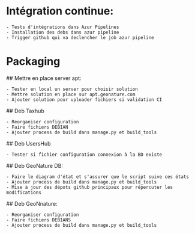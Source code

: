 
# Intégration continue:

    - Tests d'intégrations dans Azur Pipelines
    - Installation des debs dans azur pipeline
    - Trigger github qui va declencher le job azur pipeline

# Packaging

## Mettre en place server apt:

    - Tester en local un server pour choisir solution
    - Mettre solution en place sur apt.geonature.com
    - Ajouter solution pour uploader fichiers si validation CI


## Deb Taxhub

    - Reorganiser configuration
    - Faire fichiers DEBIAN
    - Ajouter process de build dans manage.py et build_tools

## Deb UsersHub

    - Tester si fichier configuration connexion à la BD existe

## Deb GeoNature DB:

    - Faire le diagram d'état et s'assurer que le script suive ces états
    - Ajouter process de build dans manage.py et build_tools
    - Mise à jour des dépots github principaux pour répercuter les modifications


## Deb GeoNnature:

    - Reorganiser configuration
    - Faire fichiers DEBIANS
    - Ajouter process de build dans manage.py et build_tools
